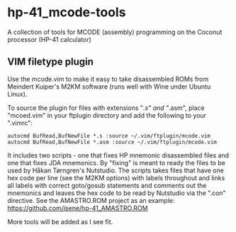 # hp-41_mcode-tools
A collection of tools for MCODE (assembly) programming on the Coconut processor (HP-41 calculator)

## VIM filetype plugin

Use the mcode.vim to make it easy to take disassembled ROMs from Meindert Kuiper's M2KM software (runs well with Wine under Ubuntu Linux).

To source the plugin for files with extensions "*.s" and "*.asm", place "mcoed.vim" in your ftplugin directory and add the following to your ".vimrc":

	autocmd BufRead,BufNewFile *.s :source ~/.vim/ftplugin/mcode.vim
	autocmd BufRead,BufNewFile *.asm :source ~/.vim/ftplugin/mcode.vim

It includes two scripts - one that fixes HP mnemonic disassembled files and one that fixes JDA mnemonics. By "fixing" is meant to ready the files to be used by Håkan Tørngren's Nutstudio. The scripts takes files that have one hex code per line (see the M2KM options) with labels throughout and links all labels with correct goto/gosub statements and comments out the mnemonics and leaves the hex code to be read by Nutstudio via the ".con" directive. See the AMASTRO.ROM project as an example: https://github.com/isene/hp-41_AMASTRO.ROM

More tools will be added as I see fit.
